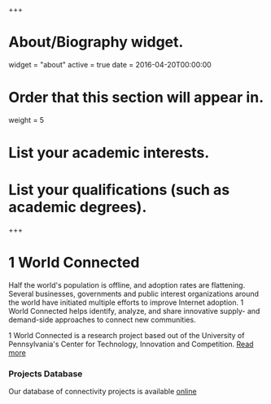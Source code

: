 +++
# About/Biography widget.
widget = "about"
active = true
date = 2016-04-20T00:00:00

# Order that this section will appear in.
weight = 5

# List your academic interests.


# List your qualifications (such as academic degrees).

 
+++

# 1 World Connected

Half the world's population is offline, and adoption rates are flattening. Several businesses, governments and public interest organizations around the world have initiated multiple efforts to improve Internet adoption. 1 World Connected helps identify, analyze, and share innovative supply- and demand-side approaches to connect new communities.

1 World Connected is a research project based out of the University of Pennsylvania's Center for Technology, Innovation and Competition. [Read more](#)

### Projects Database

Our database of connectivity projects is available [online](https://docs.google.com/spreadsheets/d/19InM_yecvFDeVZiK1s9KfzHF_ADLthFqqh4B7Ie-tWo/edit#gid=0)



